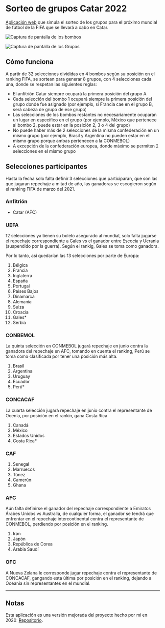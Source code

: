 # Sorteo de grupos Catar 2022

[Aplicación web](https://jsamuelap.github.io/sorteo-catar2022) que simula el sorteo de los grupos para el próximo mundial de fútbol de la FIFA que se llevará a cabo en Catar.

![Captura de pantalla de los bombos](https://github.com/JSamuelAP/sorteo-catar2022/blob/master/images/captura-bombos.png)

![Captura de pantalla de los Grupos](https://github.com/JSamuelAP/sorteo-catar2022/blob/master/images/captura-grupos.png)

## Cómo funciona

A partir de 32 selecciones divididas en 4 bombos según su posición en el ranking FIFA, se sortean para generar 8 grupos, con 4 selecciones cada una, donde se respetan las siguientes reglas:

- El anfitrión Catar siempre ocupará la primera posición del grupo A
- Cada selección del bombo 1 ocupará siempre la primera posición del grupo donde fue asignado (por ejemplo, si Francia cae en el grupo B, será cabeza de grupo de ese grupo)
- Las selecciones de los bombos restantes no necesariamente ocuparán un lugar en específico en el grupo (por ejemplo, México que pertenece al bombo 2, puede estar en la posición 2, 3 o 4 del grupo)
- No puede haber más de 2 selecciones de la misma confederación en un mismo grupo (por ejemplo, Brasil y Argentina no pueden estar en el mismo grupo porque ambas pertenecen a la CONMEBOL)
- A excepción de la confederación europea, donde máximo se permiten 2 selecciones en el mismo grupo

## Selecciones participantes

Hasta la fecha solo falta definir 3 selecciones que participaran, que son las que jugaran repechaje a mitad de año, las ganadoras se escogieron según el ranking FIFA de marzo del 2021.

### Anfitrión

- Catar (AFC)

### UEFA

12 selecciones ya tienen su boleto asegurado al mundial, solo falta jugarse el repechaje correspondiente a Gales vs el ganador entre Escocia y Ucrania (suspendido por la guerra). Según el rankig, Gales se toma como ganadora.

Por lo tanto, así quedarían las 13 selecciones por parte de Europa:

1. Bélgica
2. Francia
3. Inglaterra
4. España
5. Portugal
6. Países Bajos
7. Dinamarca
8. Alemania
9. Suiza
10. Croacia
11. Gales\*
12. Serbia

### CONBEMOL

La quinta selección en CONMEBOL jugará repechaje en junio contra la ganadora del repechaje en AFC, tomando en cuenta el ranking, Perú se toma como clasificada por tener una posición más alta.

1. Brasil
2. Argentina
3. Uruguay
4. Ecuador
5. Perú\*

### CONCACAF

La cuarta selección jugará repechaje en junio contra el representante de Ocenía, por posición en el rankin, gana Costa Rica.

1. Canadá
2. México
3. Estados Unidos
4. Costa Rica\*

### CAF

1. Senegal
2. Marruecos
3. Túnez
4. Camerún
5. Ghana

### AFC

Aún falta definirse el ganador del repechaje correspondiente a Emiratos Árabes Unidos vs Australia, de cualquier forma, el ganador se tendrá que enfrentar en el repechaje intercontinental contra el representante de CONMEBOL, perdiendo por posición en el ranking.

1. Irán
2. Japón
3. República de Corea
4. Arabia Saudí

### OFC

A Nueva Zelana le corresponde jugar repechaje contra el representante de CONCACAF, gangando esta última por posición en el ranking, dejando a Oceanía sin representantes en el mundial.

---

## Notas

Esta aplicación es una versión mejorada del proyecto hecho por mí en 2020: [Repositorio](https://github.com/NoobSammy/sorteo-grupos-catar2022).
